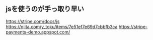 ## jsを使うのが手っ取り早い
https://stripe.com/docs/js
https://qiita.com/y_toku/items/7e51ef7e69d7cbbfb3ca
https://stripe-payments-demo.appspot.com/

